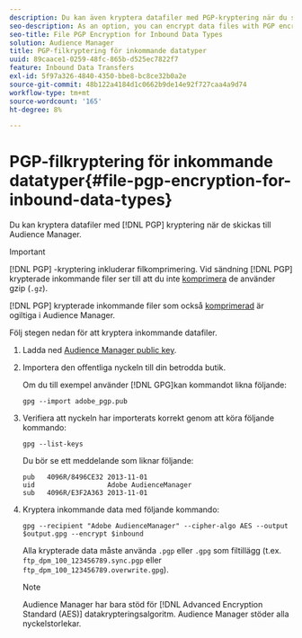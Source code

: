 ```yaml
---
description: Du kan även kryptera datafiler med PGP-kryptering när du skickar dem till Audience Manager.
seo-description: As an option, you can encrypt data files with PGP encryption when sending them to Audience Manager.
seo-title: File PGP Encryption for Inbound Data Types
solution: Audience Manager
title: PGP-filkryptering för inkommande datatyper
uuid: 89caace1-0259-48fc-865b-d525ec7822f7
feature: Inbound Data Transfers
exl-id: 5f97a326-4840-4350-bbe8-bc8ce32b0a2e
source-git-commit: 48b122a4184d1c0662b9de14e92f727caa4a9d74
workflow-type: tm+mt
source-wordcount: '165'
ht-degree: 8%

---
```


# PGP-filkryptering för inkommande datatyper{#file-pgp-encryption-for-inbound-data-types}

Du kan kryptera datafiler med [!DNL PGP] kryptering när de skickas till Audience Manager.

<!-- c_encryption.xml -->

>[!IMPORTANT]
>
>[!DNL PGP] -kryptering inkluderar filkomprimering. Vid sändning [!DNL PGP] krypterade inkommande filer ser till att du inte [komprimera](../../../integration/sending-audience-data/batch-data-transfer-explained/inbound-file-compression.md) de använder gzip (`.gz`).
>
>[!DNL PGP] krypterade inkommande filer som också [komprimerad](../../../integration/sending-audience-data/batch-data-transfer-explained/inbound-file-compression.md) är ogiltiga i Audience Manager.

Följ stegen nedan för att kryptera inkommande datafiler.

1. Ladda ned [Audience Manager public key](./assets/adobe_pgp.pub).
2. Importera den offentliga nyckeln till din betrodda butik.

   Om du till exempel använder [!DNL GPG]kan kommandot likna följande:

   `gpg --import adobe_pgp.pub`

3. Verifiera att nyckeln har importerats korrekt genom att köra följande kommando:

   `gpg --list-keys`

   Du bör se ett meddelande som liknar följande:

   ```
   pub   4096R/8496CE32 2013-11-01
   uid                  Adobe AudienceManager
   sub   4096R/E3F2A363 2013-11-01
   ```

4. Kryptera inkommande data med följande kommando:

   `gpg --recipient "Adobe AudienceManager" --cipher-algo AES --output $output.gpg --encrypt $inbound`

   Alla krypterade data måste använda `.pgp` eller `.gpg` som filtillägg (t.ex. `ftp_dpm_100_123456789.sync.pgp` eller `ftp_dpm_100_123456789.overwrite.gpg`).

   >[!NOTE]
   >
   >Audience Manager har bara stöd för [!DNL Advanced Encryption Standard (AES)] datakrypteringsalgoritm. Audience Manager stöder alla nyckelstorlekar.
